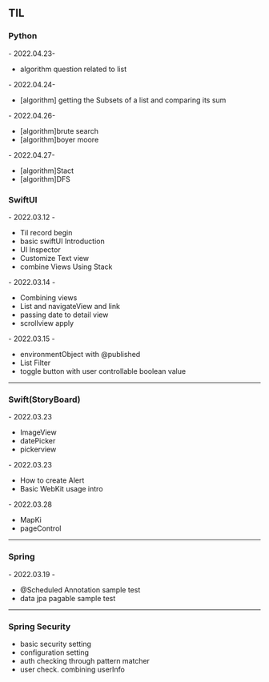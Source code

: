 <h2> TIL </h2>

<!-- <h3>2022.03.12</h3> 
  <ul>
  <li></li>
  <li></li>
  <li></li>
  <li></li>
  </ul> -->
  <h3>Python</h3>
  <p>- 2022.04.23- </p>  
  <ul>
  <li>algorithm question related to list</li>
  </ul>
  <p>- 2022.04.24- </p>  
  <ul>
  <li>[algorithm] getting the Subsets of a list and comparing its sum </li>
  </ul>
    <p>- 2022.04.26- </p>  
  <ul>
  <li>[algorithm]brute search </li>
  <li>[algorithm]boyer moore </li>
  </ul>
   <p>- 2022.04.27- </p>  
  <ul>
  <li>[algorithm]Stact</li>
  <li>[algorithm]DFS </li>
  </ul>
  <h3>SwiftUI</h3>
<p>- 2022.03.12 - </p>  
  <ul>
  <li>Til record begin</li>
  <li>basic swiftUI Introduction</li>
  <li>UI Inspector</li>
  <li>Customize Text view</li>
  <li>combine Views Using Stack</li>
  </ul>
  <p>- 2022.03.14 - </p>
  <ul>
  <li>Combining views</li>
  <li>List and navigateView and link</li>
  <li>passing date to detail view</li>
  <li>scrollview apply</li>
  </ul>
  <p>- 2022.03.15 - </p>
    <ul>
  <li>environmentObject with @published</li>
  <li>List Filter</li>
  <li>toggle button with user controllable boolean value </li>
  </ul> 
  <hr/>
  <h3>Swift(StoryBoard)</h3>
  <p>- 2022.03.23 </p>
  <ul>
  <li>ImageView</li>
  <li>datePicker</li>
  <li>pickerview</li>
  </ul>
    <p>- 2022.03.23 </p>
      <ul>
  <li>How to create Alert</li>
  <li>Basic WebKit usage intro</li>
  </ul>
      <p>- 2022.03.28 </p>
      <ul>
  <li>MapKi</li>
  <li>pageControl</li>
  </ul>
  
  <hr/>
 <h3>Spring</h3>
 <p>- 2022.03.19 - </p>
  <ul>
  <li>@Scheduled Annotation sample test</li>
  <li>data jpa pagable sample test</li>
  </ul>
 <hr/>
 <h3>Spring Security</h3> 
  <ul>
  <li>basic security setting</li>
  <li>configuration setting</li>
  <li>auth checking through pattern matcher</li>
  <li>user check. combining userInfo</li>
  </ul>

